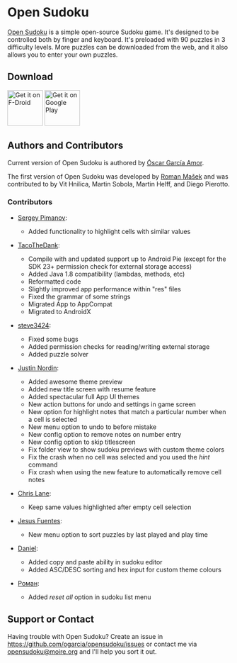 # Open Sudoku

[Open Sudoku](https://opensudoku.moire.org/) is a simple open-source Sudoku game.
It's designed to be controlled both by finger and keyboard.
It's preloaded with 90 puzzles in 3 difficulty levels.
More puzzles can be downloaded from the web, and it also allows you to enter your own puzzles.

## Download

[<img src="https://fdroid.gitlab.io/artwork/badge/get-it-on.png"
      alt="Get it on F-Droid"
      height="80">](https://f-droid.org/packages/com.myapp.app101/)
[<img src="https://play.google.com/intl/en_us/badges/images/generic/en_badge_web_generic.png"
      alt="Get it on Google Play"
      height="80">](https://play.google.com/store/apps/details?id=com.myapp.app101)


## Authors and Contributors

Current version of Open Sudoku is authored by [Óscar García Amor](https://ogarcia.me/).

The first version of Open Sudoku was developed by [Roman Mašek](https://github.com/romario333) and
was contributed to by Vit Hnilica, Martin Sobola, Martin Helff, and Diego Pierotto.

### Contributors

* [Sergey Pimanov](https://github.com/spimanov):
  * Added functionality to highlight cells with similar values

* [TacoTheDank](https://github.com/TacoTheDank):
  * Compile with and updated support up to Android Pie (except for the SDK 23+ permission check for external storage access)
  * Added Java 1.8 compatibility (lambdas, methods, etc)
  * Reformatted code
  * Slightly improved app performance within "res" files
  * Fixed the grammar of some strings
  * Migrated App to AppCompat
  * Migrated to AndroidX

* [steve3424](https://github.com/steve3424):
  * Fixed some bugs
  * Added permission checks for reading/writing external storage
  * Added puzzle solver

* [Justin Nordin](https://github.com/jlnordin):
  * Added awesome theme preview
  * Added new title screen with resume feature
  * Added spectacular full App UI themes
  * New action buttons for undo and settings in game screen
  * New option for highlight notes that match a particular number when a cell is selected
  * New menu option to undo to before mistake
  * New config option to remove notes on number entry
  * New config option to skip titlescreen
  * Fix folder view to show sudoku previews with custom theme colors
  * Fix the crash when no cell was selected and you used the _hint_ command
  * Fix crash when using the new feature to automatically remove cell notes

* [Chris Lane](https://github.com/ChrisLane):
  * Keep same values highlighted after empty cell selection

* [Jesus Fuentes](https://github.com/fuentesj11):
  * New menu option to sort puzzles by last played and play time

* [Daniel](https://github.com/demield):
  * Added copy and paste ability in sudoku editor
  * Added ASC/DESC sorting and hex input for custom theme colours

* [Роман](https://github.com/D0ct0rZl0):
  * Added _reset all_ option in sudoku list menu

## Support or Contact

Having trouble with Open Sudoku? Create an issue in https://github.com/ogarcia/opensudoku/issues or contact me via opensudoku@moire.org and I'll help you sort it out.

